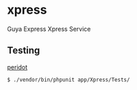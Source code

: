 # xpress
Guya Express Xpress Service

## Testing
[peridot](http://peridot-php.github.io/)

```bash
$ ./vendor/bin/phpunit app/Xpress/Tests/
```